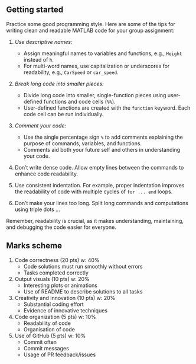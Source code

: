 ## Getting started

Practice some good programming style. Here are some of the tips for writing clean and readable MATLAB code for your group assignment:

1. _Use descriptive names:_
   - Assign meaningful names to variables and functions, e.g., `Height` instead of `h`.
   - For multi-word names, use capitalization or underscores for readability, e.g., `CarSpeed` or `car_speed`.

2. _Break long code into smaller pieces:_
   - Divide long code into smaller, single-function pieces using user-defined functions and code cells (`%%`).
   - User-defined functions are created with the `function` keyword. Each code cell can be run individually.

3. _Comment your code:_
   - Use the single percentage sign `%` to add comments explaining the purpose of commands, variables, and functions.
   - Comments aid both your future self and others in understanding your code.

4. Don’t write dense code. Allow empty lines between the commands to enhance code readability.

5. Use consistent indentation. For example, proper indentation improves the readability of code with multiple cycles of `for ... end` loops.
  
6. Don’t make your lines too long. Split long commands and computations using triple dots ...

Remember, readability is crucial, as it makes understanding, maintaining, and debugging the code easier for everyone.

## Marks scheme

1. Code correctness (20 pts) w: 40%
   - Code solutions must run smoothly without errors
   - Tasks completed correctly  
2. Output visuals (10 pts) w: 20%
   - Interesting plots or animations
   - Use of README to describe solutions to all tasks
3. Creativity and innovation (10 pts) w: 20%
   - Substantial coding effort
   - Evidence of innovative techniques
4. Code organization (5 pts) w: 10%
   - Readability of code
   - Organisation of code
5. Use of GitHub (5 pts) w: 10%
   - Commit often
   - Commit messages
   - Usage of PR feedback/issues
